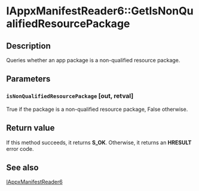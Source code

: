 # IAppxManifestReader6::GetIsNonQualifiedResourcePackage

## Description

Queries whether an app package is a non-qualified resource package.

## Parameters

### `isNonQualifiedResourcePackage` [out, retval]

True if the package is a non-qualified resource package, False otherwise.

## Return value

If this method succeeds, it returns **S_OK**. Otherwise, it returns an **HRESULT** error code.

## See also

[IAppxManifestReader6](https://learn.microsoft.com/windows/desktop/api/appxpackaging/nn-appxpackaging-iappxmanifestreader6)